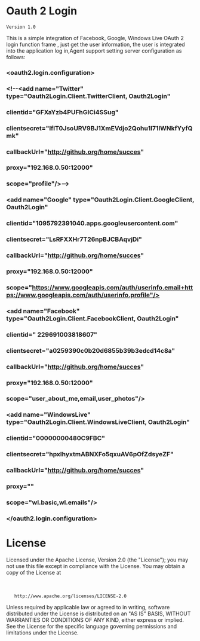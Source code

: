 Oauth 2 Login 
====================================================
	Version 1.0
	
	
This is a simple integration of Facebook, Google, Windows Live OAuth 2 login function frame , just get the user information, the user is integrated into the application log in,Agent support setting server configuration as follows:


###  
###  <configSections>
###    <section name="oauth2.login.configuration" type="Oauth2Login.Configuration.OAuthConfigurationSection, Oauth2Login"/>
###  </configSections>
###  <oauth2.login.configuration>
###    <web acceptedRedirectUrl="~/home/succes" failedRedirectUrl="~/home/error"/>
###    <oauth>
###	   <!--<add name="Twitter" type="Oauth2Login.Client.TwitterClient, Oauth2Login"
###           clientid="GFXaYzb4PUFhGICi4SSug"
###           clientsecret="IflT0JsoURV9BJ1XmEVdjo2Qohu1l71IWNkfYyfQmk"
###           callbackUrl="http://github.org/home/succes"
###           proxy="192.168.0.50:12000"
###           scope="profile"/>-->
###      <add name="Google" type="Oauth2Login.Client.GoogleClient, Oauth2Login"
###           clientid="1095792391040.apps.googleusercontent.com"
###           clientsecret="LsRFXXHr7T26npBJCBAqvjDi"
###           callbackUrl="http://github.org/home/succes"
###           proxy="192.168.0.50:12000"
###           scope="https://www.googleapis.com/auth/userinfo.email+https://www.googleapis.com/auth/userinfo.profile"/>
###      <add name="Facebook" type="Oauth2Login.Client.FacebookClient, Oauth2Login"
###           clientid="	229691003818607"
###           clientsecret="a0259390c0b20d6855b39b3edcd14c8a"
###           callbackUrl="http://github.org/home/succes"
###           proxy="192.168.0.50:12000"
###           scope="user_about_me,email,user_photos"/>
###      <add name="WindowsLive" type="Oauth2Login.Client.WindowsLiveClient, Oauth2Login"
###           clientid="00000000480C9FBC"
###           clientsecret="hpxlhyxtmABNXFo5qxuAV6pOfZdsyeZF"
###           callbackUrl="http://github.org/home/succes"
###           proxy=""
###           scope="wl.basic,wl.emails"/>   
###    </oauth>
###  </oauth2.login.configuration>
 


License
======================================
 
 
   Licensed under the Apache License, Version 2.0 (the "License");
   you may not use this file except in compliance with the License.
   You may obtain a copy of the License at<br/><br/><br/>

       http://www.apache.org/licenses/LICENSE-2.0

   Unless required by applicable law or agreed to in writing, software
   distributed under the License is distributed on an "AS IS" BASIS,
   WITHOUT WARRANTIES OR CONDITIONS OF ANY KIND, either express or implied.
   See the License for the specific language governing permissions and
   limitations under the License.<br/><br/>